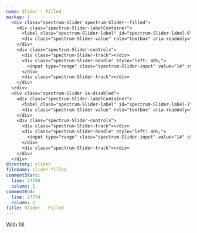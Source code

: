 ```yaml
---
name: Slider - Filled
markup: |
  <div class="spectrum-Slider spectrum-Slider--filled">
    <div class="spectrum-Slider-labelContainer">
      <label class="spectrum-Slider-label" id="spectrum-Slider-label-6" for="spectrum-Slider-input-6">Slider Label</label>
      <div class="spectrum-Slider-value" role="textbox" aria-readonly="true" aria-labelledby="spectrum-Slider-label-6">14</div>
    </div>
    <div class="spectrum-Slider-controls">
      <div class="spectrum-Slider-track"></div>
      <div class="spectrum-Slider-handle" style="left: 40%;">
        <input type="range" class="spectrum-Slider-input" value="14" step="2" min="10" max="20" id="spectrum-Slider-input-6">
      </div>
      <div class="spectrum-Slider-track"></div>
    </div>
  </div>
  <div class="spectrum-Slider is-disabled">
    <div class="spectrum-Slider-labelContainer">
      <label class="spectrum-Slider-label" id="spectrum-Slider-label-7" for="spectrum-Slider-input-7">Slider Label - Disabled</label>
      <div class="spectrum-Slider-value" role="textbox" aria-readonly="true" aria-labelledby="spectrum-Slider-label-7">14</div>
    </div>
    <div class="spectrum-Slider-controls">
      <div class="spectrum-Slider-track"></div>
      <div class="spectrum-Slider-handle" style="left: 40%;">
        <input type="range" class="spectrum-Slider-input" value="14" step="2" min="10" max="20" disabled id="spectrum-Slider-input-7">
      </div>
      <div class="spectrum-Slider-track"></div>
    </div>
  </div>
directory: slider
filename: slider-filled
commentStart:
  line: 27740
  column: 1
commentEnd:
  line: 27774
  column: 2
title: Slider - Filled
---
```

With fill.
